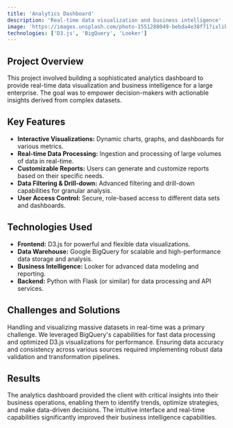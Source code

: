 ```yaml
---
title: 'Analytics Dashboard'
description: 'Real-time data visualization and business intelligence'
image: 'https://images.unsplash.com/photo-1551288049-bebda4e38f71?ixlib=rb-4.0.3&ixid=M3wxMjA3fDB8MHxwaG90by1wYWdlfHx8fGVufDB8fHx8fA%3D%3D&auto=format&fit=crop&w=1470&q=80'
technologies: ['D3.js', 'BigQuery', 'Looker']
---
```


## Project Overview

This project involved building a sophisticated analytics dashboard to provide real-time data visualization and business intelligence for a large enterprise. The goal was to empower decision-makers with actionable insights derived from complex datasets.

## Key Features

- **Interactive Visualizations:** Dynamic charts, graphs, and dashboards for various metrics.
- **Real-time Data Processing:** Ingestion and processing of large volumes of data in real-time.
- **Customizable Reports:** Users can generate and customize reports based on their specific needs.
- **Data Filtering & Drill-down:** Advanced filtering and drill-down capabilities for granular analysis.
- **User Access Control:** Secure, role-based access to different data sets and dashboards.

## Technologies Used

- **Frontend:** D3.js for powerful and flexible data visualizations.
- **Data Warehouse:** Google BigQuery for scalable and high-performance data storage and analysis.
- **Business Intelligence:** Looker for advanced data modeling and reporting.
- **Backend:** Python with Flask (or similar) for data processing and API services.

## Challenges and Solutions

Handling and visualizing massive datasets in real-time was a primary challenge. We leveraged BigQuery's capabilities for fast data processing and optimized D3.js visualizations for performance. Ensuring data accuracy and consistency across various sources required implementing robust data validation and transformation pipelines.

## Results

The analytics dashboard provided the client with critical insights into their business operations, enabling them to identify trends, optimize strategies, and make data-driven decisions. The intuitive interface and real-time capabilities significantly improved their business intelligence capabilities.
